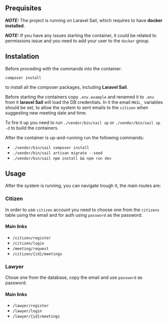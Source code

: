 ## Prequisites

**_NOTE:_** The project is running on Laravel Sail, which requires to have **docker installed**.


**_NOTE:_** If you have any issues starting the container, it could be related to permissions issue and you need to add your user to the `docker` group.
## Instalation
Before proceding with the commands into the container:

`composer install`

to install all the composer packages, including **Laravel Sail**.

Before starting the containers copy `.env.example` and renamed it to `.env` from it **laravel Sail** will load the DB credentials. In it the email `MAIL_` variables should be set, to allow the system to sent emails to the `citizen` when suggesting new meeting date and time.

To fire it up you need to run `./vendor/bin/sail up` or `./vendor/bin/sail up -d` to build the containers.

After the container is up-and-running run the following commands:

- `./vendor/bin/sail composer install`
- `./vendor/bin/sail artisan migrate --seed`
- `./vendor/bin/sail npm install && npm run dev`
## Usage

After the system is running, you can navigate trough it, the main routes are:

### Citizen

In order to use `citizen` account you need to choose one from the `citizens` table using the email and for auth using `password` as the password.

#### Main links

- `/citizen/register`
- `/citizen/login`
- `/meeting/request`
- `/citizen/{id}/meetings`

### Lawyer
Chose one from the database, copy the email and use `password` as password.
#### Main links

- `/lawyer/register`
- `/lawyer/login`
- `/lawyer/{id}/meetings`
